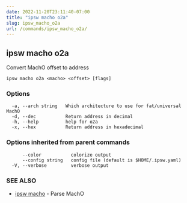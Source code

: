 ```yaml
---
date: 2022-11-20T23:11:40-07:00
title: "ipsw macho o2a"
slug: ipsw_macho_o2a
url: /commands/ipsw_macho_o2a/
---
```

## ipsw macho o2a

Convert MachO offset to address

```
ipsw macho o2a <macho> <offset> [flags]
```

### Options

```
  -a, --arch string   Which architecture to use for fat/universal MachO
  -d, --dec           Return address in decimal
  -h, --help          help for o2a
  -x, --hex           Return address in hexadecimal
```

### Options inherited from parent commands

```
      --color           colorize output
      --config string   config file (default is $HOME/.ipsw.yaml)
  -V, --verbose         verbose output
```

### SEE ALSO

* [ipsw macho](/cmd/ipsw_macho/)	 - Parse MachO

